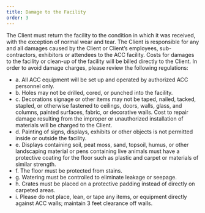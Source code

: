 ```yaml
---
title: Damage to the Facility
order: 3
---
```


The Client must return the facility to the condition in which it was received, with the exception of normal wear and tear. The Client is responsible for any and all damages caused by the Client or Client’s employees, sub-contractors, exhibitors or attendees to the ACC facility. Costs for damages to the facility or clean-up of the facility will be billed directly to the Client. In order to avoid damage charges, please review the following regulations:

- a. All ACC equipment will be set up and operated by authorized ACC personnel only.
- b. Holes may not be drilled, cored, or punched into the facility.
- c. Decorations signage or other items may not be taped, nailed, tacked, stapled, or otherwise fastened to ceilings, doors, walls, glass, and columns, painted surfaces, fabric, or decorative walls. Cost to repair damage resulting from the improper or unauthorized installation of materials will be charged to the Client.
- d. Painting of signs, displays, exhibits or other objects is not permitted inside or outside the facility.
- e. Displays containing soil, peat moss, sand, topsoil, humus, or other landscaping material or pens containing live animals must have a protective coating for the floor such as plastic and carpet or materials of similar strength.
- f. The floor must be protected from stains.
- g. Watering must be controlled to eliminate leakage or seepage.
- h. Crates must be placed on a protective padding instead of directly on carpeted areas.
- i. Please do not place, lean, or tape any items, or equipment directly against ACC walls; maintain 3 feet clearance off walls.
